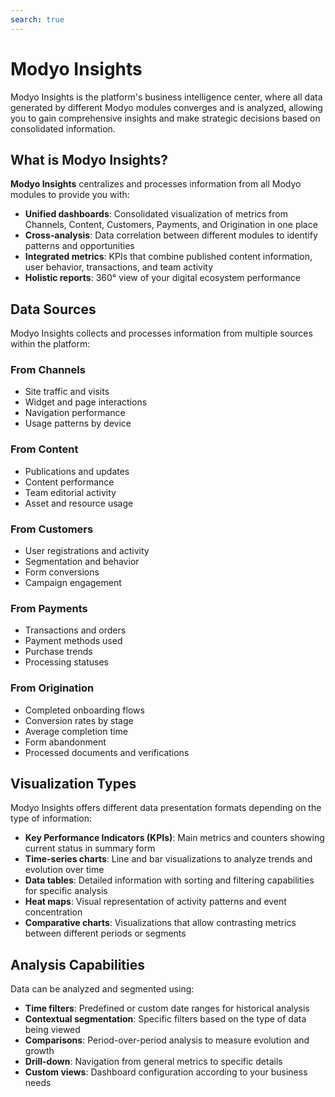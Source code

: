 ```yaml
---
search: true
---
```


# Modyo Insights

Modyo Insights is the platform's business intelligence center, where all data generated by different Modyo modules converges and is analyzed, allowing you to gain comprehensive insights and make strategic decisions based on consolidated information.

## What is Modyo Insights?

**Modyo Insights** centralizes and processes information from all Modyo modules to provide you with:

- **Unified dashboards**: Consolidated visualization of metrics from Channels, Content, Customers, Payments, and Origination in one place
- **Cross-analysis**: Data correlation between different modules to identify patterns and opportunities
- **Integrated metrics**: KPIs that combine published content information, user behavior, transactions, and team activity
- **Holistic reports**: 360° view of your digital ecosystem performance

## Data Sources

Modyo Insights collects and processes information from multiple sources within the platform:

### From Channels
- Site traffic and visits
- Widget and page interactions
- Navigation performance
- Usage patterns by device

### From Content
- Publications and updates
- Content performance
- Team editorial activity
- Asset and resource usage

### From Customers
- User registrations and activity
- Segmentation and behavior
- Form conversions
- Campaign engagement

### From Payments
- Transactions and orders
- Payment methods used
- Purchase trends
- Processing statuses

### From Origination
- Completed onboarding flows
- Conversion rates by stage
- Average completion time
- Form abandonment
- Processed documents and verifications

## Visualization Types

Modyo Insights offers different data presentation formats depending on the type of information:

- **Key Performance Indicators (KPIs)**: Main metrics and counters showing current status in summary form
- **Time-series charts**: Line and bar visualizations to analyze trends and evolution over time
- **Data tables**: Detailed information with sorting and filtering capabilities for specific analysis
- **Heat maps**: Visual representation of activity patterns and event concentration
- **Comparative charts**: Visualizations that allow contrasting metrics between different periods or segments

## Analysis Capabilities

Data can be analyzed and segmented using:

- **Time filters**: Predefined or custom date ranges for historical analysis
- **Contextual segmentation**: Specific filters based on the type of data being viewed
- **Comparisons**: Period-over-period analysis to measure evolution and growth
- **Drill-down**: Navigation from general metrics to specific details
- **Custom views**: Dashboard configuration according to your business needs
